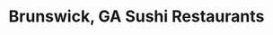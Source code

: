 ---
layout: city
title: Brunswick, GA Sushi Restaurants
permalink: /georgia/brunswick/
stateAbbr: GA
stateName: Georgia
cityName: Brunswick

---